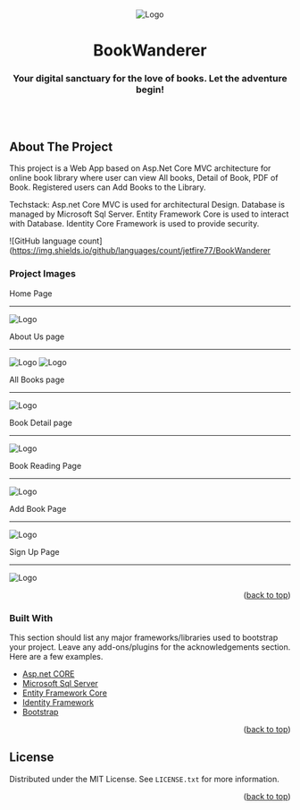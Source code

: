 <div id="top"></div>

<br />
<div align="center">
  <p align="center">
  <img src="./Screenshot/Logo.png" alt="Logo">
   
  
   <h1 class=" text-center">BookWanderer</span> </h1>
   <h3> Your digital sanctuary for the love of books. Let the adventure begin! </h3>
    <br />
    <br />
    
   
  </p>
</div>

<!-- ABOUT THE PROJECT -->

## About The Project

This project is a Web App based on Asp.Net Core MVC architecture for online book library where user can view All books, Detail of Book, PDF of Book. Registered users can Add Books to the Library.

Techstack: Asp.net Core MVC is used for architectural Design. Database is managed by Microsoft Sql Server. Entity Framework Core is used to interact with Database. Identity Core Framework is used to provide security.

![GitHub language count](https://img.shields.io/github/languages/count/jetfire77/BookWanderer

### Project Images

Home Page

---

<img src="./Screenshot/Home.png" alt="Logo">



About Us page

---

<img src="./Screenshot/About1.png" alt="Logo">




<img src="./Screenshot/About2.png" alt="Logo">



All Books page

---

<img src="./Screenshot/AllBooks.png" alt="Logo">



Book Detail page

---

<img src="./Screenshot/Book.png" alt="Logo">



Book Reading Page

---

<img src="./Screenshot/Book2.png" alt="Logo">



Add Book Page

---

<img src="./Screenshot/AddBook.png" alt="Logo">



Sign Up Page

---

<img src="./Screenshot/SignUp.png" alt="Logo">



<p align="right">(<a href="#top">back to top</a>)</p>

### Built With

This section should list any major frameworks/libraries used to bootstrap your project. Leave any add-ons/plugins for the acknowledgements section. Here are a few examples.

- [Asp.net CORE](https://dotnet.microsoft.com/en-us/apps/aspnet)
- [Microsoft Sql Server](https://www.microsoft.com/en-in/sql-server)
- [Entity Framework Core](https://learn.microsoft.com/en-us/ef/)
- [Identity Framework](https://learn.microsoft.com/en-us/aspnet/core/security/authentication/identity?view=aspnetcore-8.0&tabs=visual-studio)
- [Bootstrap](https://getbootstrap.com)

<p align="right">(<a href="#top">back to top</a>)</p>

<!-- LICENSE -->

## License

Distributed under the MIT License. See `LICENSE.txt` for more information.

<p align="right">(<a href="#top">back to top</a>)</p>

